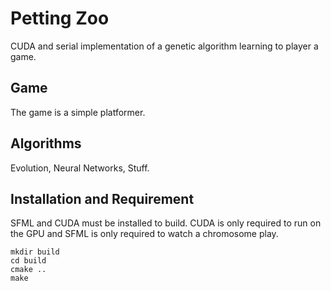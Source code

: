 # Petting Zoo
CUDA and serial implementation of a genetic algorithm learning to player a game.

## Game
The game is a simple platformer.

## Algorithms
Evolution, Neural Networks, Stuff.

## Installation and Requirement
SFML and CUDA must be installed to build. CUDA is only required to run on the GPU and SFML is only required to watch a chromosome play.

```
mkdir build
cd build
cmake ..
make 
```